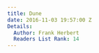 ```yaml
---
title: Dune
date: 2016-11-03 19:57:00 Z
Details:
  Author: Frank Herbert
  Readers List Rank: 14
---
```


